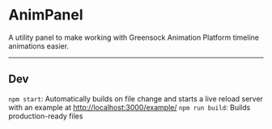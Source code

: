 # AnimPanel

A utility panel to make working with Greensock Animation Platform timeline animations easier.

---

## Dev

`npm start`: Automatically builds on file change and starts a live reload server with an example at [http://localhost:3000/example/](http://localhost:3000/example/)
`npm run build`: Builds production-ready files